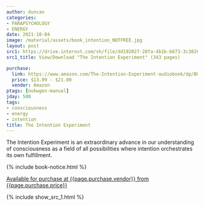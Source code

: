 ```yaml
---
author: duncan
categories:
- PARAPSYCHOLOGY
- ENERGY
date: 2021-10-04
image: /material/assets/book_intention_NOTFREE.jpg
layout: post
src1: https://drive.internxt.com/sh/file/dd192027-28fa-4b1b-b673-3c3826e93fef/1d8df4f1e8b63aedbd27a80e1c473d8d740036c0bec26c65ed3d993d5512833f
src1_title: View/Download "The Intention Experiment" (343 pages)

purchase: 
  link: https://www.amazon.com/The-Intention-Experiment-audiobook/dp/B0017TZJJA
  price: $13.99 - $21.00
  vendor: Amazon
ptags: [nokwgen-manual]
jday: 580
tags:
- consciousness
- energy
- intention
title: The Intention Experiment
---
```


The Intention Experiment is an extraordinary advance in our understanding of consciousness as a field of all possibilities where intention orchestrates its own fulfillment.

 <!--more-->

{% include book-notice.html %}

<a href="{{page.purchase.link}}">Available for purchase at {{page.purchase.vendor}} from {{page.purchase.price}}</a> 

{% include show_src_1.html %}